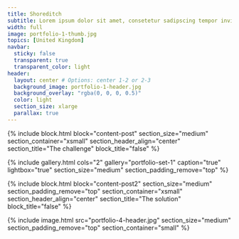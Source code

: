 ```yaml
---
title: Shoreditch
subtitle: Lorem ipsum dolor sit amet, consetetur sadipscing tempor invidunt ut labore et dolore magna aliquyam erat, sed diam consetetur sadipscing invidunt ut labore voluptua.
width: full
image: portfolio-1-thumb.jpg
topics: [United Kingdom]
navbar:
  sticky: false
  transparent: true
  transparent_color: light
header:
  layout: center # Options: center 1-2 or 2-3
  background_image: portfolio-1-header.jpg
  background_overlay: "rgba(0, 0, 0, 0.5)"
  color: light
  section_size: xlarge
  parallax: true
---
```


{% include block.html 
  block="content-post"
  section_size="medium"
  section_container="xsmall"
  section_header_align="center"
  section_title="The challenge"
  block_title="false"
%}

{% include gallery.html 
	cols="2"
	gallery="portfolio-set-1"
	caption="true"
	lightbox="true"
  section_size="medium"
  section_padding_remove="top"
%}

{% include block.html 
  block="content-post2"
  section_size="medium"
  section_padding_remove="top"
  section_container="xsmall"
  section_header_align="center"
  section_title="The solution"
  block_title="false"
%}

{% include image.html 
	src="portfolio-4-header.jpg"
  section_size="medium"
  section_padding_remove="top"
  section_container="small"
%}